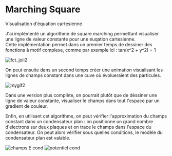 # Marching Square
Visualisation d'équation cartesienne

J'ai implémenté un algorithme de square marching permettant visualiser une ligne de valeur constante pour une éuqation cartesienne.   
Cette implémentation permet dans un premier temps de dessiner des fonctions à motif complexe, comme par exemple ici : tan(x^2 + y^2) = 1

![fct_joli2](https://user-images.githubusercontent.com/83364235/173252789-e3ed160c-9ad3-4be5-a8be-10973554fe09.png)

On peut ensuite dans un second temps créer une animation visualisant les lignes de champs constant dans une cuve où évolueraient des particules. 

![mygif2](https://user-images.githubusercontent.com/83364235/173252849-9b28b426-3f7f-4893-a548-c93e61176173.gif)

Dans une version plus complète, on pourrait plutôt que de déssiner une ligne de valeur constante, visualiser le champs dans tout l'espace par un gradient de couleur.

Enfin, en utilisant cet algorithme, on peut vérifier l'approximation du champs constant dans un condensateur plan : on positionne un grand nombre d'electrons sur deux plaques et on trace le champs dans l'espace du condensateur. On peut alors vérifier sous quelles conditions, le modèle du condensateur plan est valable.

![champs E cond](https://user-images.githubusercontent.com/83364235/173253274-9c4a6fba-f585-4f85-abcb-f8f4ac54dd3d.png)
![potentiel cond](https://user-images.githubusercontent.com/83364235/173253280-069c137e-aea3-490b-97f5-5301168579b1.png)

